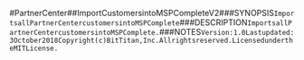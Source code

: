 #PartnerCenter##ImportCustomersintoMSPCompleteV2###SYNOPSIS```ImportsallPartnerCentercustomersintoMSPComplete```###DESCRIPTION```ImportsallPartnerCentercustomersintoMSPComplete.```###NOTES```Version:1.0Lastupdated:3October2018Copyright(c)BitTitan,Inc.Allrightsreserved.LicensedundertheMITLicense.```
